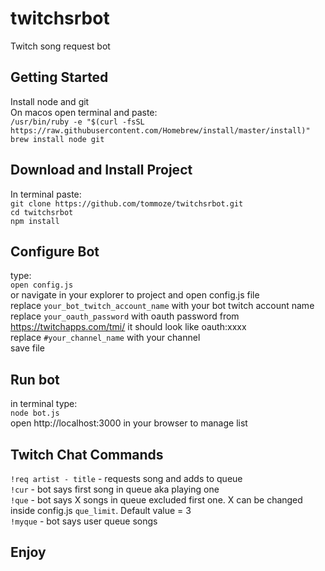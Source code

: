 # twitchsrbot
Twitch song request bot

## Getting Started
Install node and git\
On macos open terminal and paste:\
`/usr/bin/ruby -e "$(curl -fsSL https://raw.githubusercontent.com/Homebrew/install/master/install)"` \
`brew install node git`

## Download and Install Project
In terminal paste:\
`git clone https://github.com/tommoze/twitchsrbot.git`\
`cd twitchsrbot`\
`npm install`

## Configure Bot
type:\
`open config.js`\
or navigate in your explorer to project and open config.js file\
replace `your_bot_twitch_account_name` with your bot twitch account name\
replace `your_oauth_password` with oauth password from https://twitchapps.com/tmi/ it should look like oauth:xxxx\
replace `#your_channel_name` with your channel\
save file

## Run bot
in terminal type:\
`node bot.js`\
open http://localhost:3000 in your browser to manage list

## Twitch Chat Commands
`!req artist - title` - requests song and adds to queue\
`!cur` - bot says first song in queue aka playing one\
`!que` - bot says X songs in queue excluded first one. X can be changed inside config.js `que_limit`. Default value = 3\
`!myque` - bot says user queue songs

## Enjoy